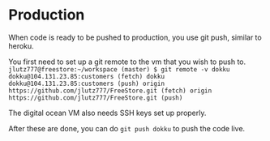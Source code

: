# Production
When code is ready to be pushed to production, you use git push, similar to heroku.

You first need to set up a git remote to the vm that you wish to push to.
`
jlutz777@freestore:~/workspace (master) $ git remote -v
dokku   dokku@104.131.23.85:customers (fetch)
dokku   dokku@104.131.23.85:customers (push)
origin  https://github.com/jlutz777/FreeStore.git (fetch)
origin  https://github.com/jlutz777/FreeStore.git (push)
`

The digital ocean VM also needs SSH keys set up properly.

After these are done, you can do `git push dokku` to push the code live.